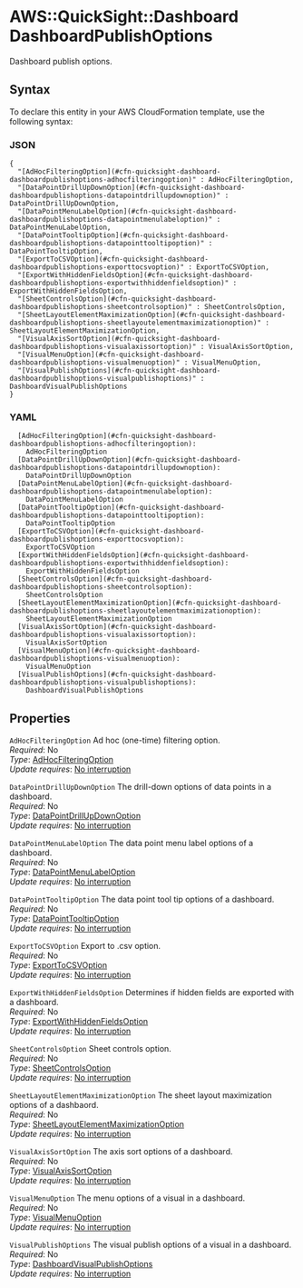 # AWS::QuickSight::Dashboard DashboardPublishOptions<a name="aws-properties-quicksight-dashboard-dashboardpublishoptions"></a>

Dashboard publish options\.

## Syntax<a name="aws-properties-quicksight-dashboard-dashboardpublishoptions-syntax"></a>

To declare this entity in your AWS CloudFormation template, use the following syntax:

### JSON<a name="aws-properties-quicksight-dashboard-dashboardpublishoptions-syntax.json"></a>

```
{
  "[AdHocFilteringOption](#cfn-quicksight-dashboard-dashboardpublishoptions-adhocfilteringoption)" : AdHocFilteringOption,
  "[DataPointDrillUpDownOption](#cfn-quicksight-dashboard-dashboardpublishoptions-datapointdrillupdownoption)" : DataPointDrillUpDownOption,
  "[DataPointMenuLabelOption](#cfn-quicksight-dashboard-dashboardpublishoptions-datapointmenulabeloption)" : DataPointMenuLabelOption,
  "[DataPointTooltipOption](#cfn-quicksight-dashboard-dashboardpublishoptions-datapointtooltipoption)" : DataPointTooltipOption,
  "[ExportToCSVOption](#cfn-quicksight-dashboard-dashboardpublishoptions-exporttocsvoption)" : ExportToCSVOption,
  "[ExportWithHiddenFieldsOption](#cfn-quicksight-dashboard-dashboardpublishoptions-exportwithhiddenfieldsoption)" : ExportWithHiddenFieldsOption,
  "[SheetControlsOption](#cfn-quicksight-dashboard-dashboardpublishoptions-sheetcontrolsoption)" : SheetControlsOption,
  "[SheetLayoutElementMaximizationOption](#cfn-quicksight-dashboard-dashboardpublishoptions-sheetlayoutelementmaximizationoption)" : SheetLayoutElementMaximizationOption,
  "[VisualAxisSortOption](#cfn-quicksight-dashboard-dashboardpublishoptions-visualaxissortoption)" : VisualAxisSortOption,
  "[VisualMenuOption](#cfn-quicksight-dashboard-dashboardpublishoptions-visualmenuoption)" : VisualMenuOption,
  "[VisualPublishOptions](#cfn-quicksight-dashboard-dashboardpublishoptions-visualpublishoptions)" : DashboardVisualPublishOptions
}
```

### YAML<a name="aws-properties-quicksight-dashboard-dashboardpublishoptions-syntax.yaml"></a>

```
  [AdHocFilteringOption](#cfn-quicksight-dashboard-dashboardpublishoptions-adhocfilteringoption): 
    AdHocFilteringOption
  [DataPointDrillUpDownOption](#cfn-quicksight-dashboard-dashboardpublishoptions-datapointdrillupdownoption): 
    DataPointDrillUpDownOption
  [DataPointMenuLabelOption](#cfn-quicksight-dashboard-dashboardpublishoptions-datapointmenulabeloption): 
    DataPointMenuLabelOption
  [DataPointTooltipOption](#cfn-quicksight-dashboard-dashboardpublishoptions-datapointtooltipoption): 
    DataPointTooltipOption
  [ExportToCSVOption](#cfn-quicksight-dashboard-dashboardpublishoptions-exporttocsvoption): 
    ExportToCSVOption
  [ExportWithHiddenFieldsOption](#cfn-quicksight-dashboard-dashboardpublishoptions-exportwithhiddenfieldsoption): 
    ExportWithHiddenFieldsOption
  [SheetControlsOption](#cfn-quicksight-dashboard-dashboardpublishoptions-sheetcontrolsoption): 
    SheetControlsOption
  [SheetLayoutElementMaximizationOption](#cfn-quicksight-dashboard-dashboardpublishoptions-sheetlayoutelementmaximizationoption): 
    SheetLayoutElementMaximizationOption
  [VisualAxisSortOption](#cfn-quicksight-dashboard-dashboardpublishoptions-visualaxissortoption): 
    VisualAxisSortOption
  [VisualMenuOption](#cfn-quicksight-dashboard-dashboardpublishoptions-visualmenuoption): 
    VisualMenuOption
  [VisualPublishOptions](#cfn-quicksight-dashboard-dashboardpublishoptions-visualpublishoptions): 
    DashboardVisualPublishOptions
```

## Properties<a name="aws-properties-quicksight-dashboard-dashboardpublishoptions-properties"></a>

`AdHocFilteringOption`  <a name="cfn-quicksight-dashboard-dashboardpublishoptions-adhocfilteringoption"></a>
Ad hoc \(one\-time\) filtering option\.  
*Required*: No  
*Type*: [AdHocFilteringOption](aws-properties-quicksight-dashboard-adhocfilteringoption.md)  
*Update requires*: [No interruption](https://docs.aws.amazon.com/AWSCloudFormation/latest/UserGuide/using-cfn-updating-stacks-update-behaviors.html#update-no-interrupt)

`DataPointDrillUpDownOption`  <a name="cfn-quicksight-dashboard-dashboardpublishoptions-datapointdrillupdownoption"></a>
The drill\-down options of data points in a dashboard\.  
*Required*: No  
*Type*: [DataPointDrillUpDownOption](aws-properties-quicksight-dashboard-datapointdrillupdownoption.md)  
*Update requires*: [No interruption](https://docs.aws.amazon.com/AWSCloudFormation/latest/UserGuide/using-cfn-updating-stacks-update-behaviors.html#update-no-interrupt)

`DataPointMenuLabelOption`  <a name="cfn-quicksight-dashboard-dashboardpublishoptions-datapointmenulabeloption"></a>
The data point menu label options of a dashboard\.  
*Required*: No  
*Type*: [DataPointMenuLabelOption](aws-properties-quicksight-dashboard-datapointmenulabeloption.md)  
*Update requires*: [No interruption](https://docs.aws.amazon.com/AWSCloudFormation/latest/UserGuide/using-cfn-updating-stacks-update-behaviors.html#update-no-interrupt)

`DataPointTooltipOption`  <a name="cfn-quicksight-dashboard-dashboardpublishoptions-datapointtooltipoption"></a>
The data point tool tip options of a dashboard\.  
*Required*: No  
*Type*: [DataPointTooltipOption](aws-properties-quicksight-dashboard-datapointtooltipoption.md)  
*Update requires*: [No interruption](https://docs.aws.amazon.com/AWSCloudFormation/latest/UserGuide/using-cfn-updating-stacks-update-behaviors.html#update-no-interrupt)

`ExportToCSVOption`  <a name="cfn-quicksight-dashboard-dashboardpublishoptions-exporttocsvoption"></a>
Export to \.csv option\.  
*Required*: No  
*Type*: [ExportToCSVOption](aws-properties-quicksight-dashboard-exporttocsvoption.md)  
*Update requires*: [No interruption](https://docs.aws.amazon.com/AWSCloudFormation/latest/UserGuide/using-cfn-updating-stacks-update-behaviors.html#update-no-interrupt)

`ExportWithHiddenFieldsOption`  <a name="cfn-quicksight-dashboard-dashboardpublishoptions-exportwithhiddenfieldsoption"></a>
Determines if hidden fields are exported with a dashboard\.  
*Required*: No  
*Type*: [ExportWithHiddenFieldsOption](aws-properties-quicksight-dashboard-exportwithhiddenfieldsoption.md)  
*Update requires*: [No interruption](https://docs.aws.amazon.com/AWSCloudFormation/latest/UserGuide/using-cfn-updating-stacks-update-behaviors.html#update-no-interrupt)

`SheetControlsOption`  <a name="cfn-quicksight-dashboard-dashboardpublishoptions-sheetcontrolsoption"></a>
Sheet controls option\.  
*Required*: No  
*Type*: [SheetControlsOption](aws-properties-quicksight-dashboard-sheetcontrolsoption.md)  
*Update requires*: [No interruption](https://docs.aws.amazon.com/AWSCloudFormation/latest/UserGuide/using-cfn-updating-stacks-update-behaviors.html#update-no-interrupt)

`SheetLayoutElementMaximizationOption`  <a name="cfn-quicksight-dashboard-dashboardpublishoptions-sheetlayoutelementmaximizationoption"></a>
The sheet layout maximization options of a dashbaord\.  
*Required*: No  
*Type*: [SheetLayoutElementMaximizationOption](aws-properties-quicksight-dashboard-sheetlayoutelementmaximizationoption.md)  
*Update requires*: [No interruption](https://docs.aws.amazon.com/AWSCloudFormation/latest/UserGuide/using-cfn-updating-stacks-update-behaviors.html#update-no-interrupt)

`VisualAxisSortOption`  <a name="cfn-quicksight-dashboard-dashboardpublishoptions-visualaxissortoption"></a>
The axis sort options of a dashboard\.  
*Required*: No  
*Type*: [VisualAxisSortOption](aws-properties-quicksight-dashboard-visualaxissortoption.md)  
*Update requires*: [No interruption](https://docs.aws.amazon.com/AWSCloudFormation/latest/UserGuide/using-cfn-updating-stacks-update-behaviors.html#update-no-interrupt)

`VisualMenuOption`  <a name="cfn-quicksight-dashboard-dashboardpublishoptions-visualmenuoption"></a>
The menu options of a visual in a dashboard\.  
*Required*: No  
*Type*: [VisualMenuOption](aws-properties-quicksight-dashboard-visualmenuoption.md)  
*Update requires*: [No interruption](https://docs.aws.amazon.com/AWSCloudFormation/latest/UserGuide/using-cfn-updating-stacks-update-behaviors.html#update-no-interrupt)

`VisualPublishOptions`  <a name="cfn-quicksight-dashboard-dashboardpublishoptions-visualpublishoptions"></a>
The visual publish options of a visual in a dashboard\.  
*Required*: No  
*Type*: [DashboardVisualPublishOptions](aws-properties-quicksight-dashboard-dashboardvisualpublishoptions.md)  
*Update requires*: [No interruption](https://docs.aws.amazon.com/AWSCloudFormation/latest/UserGuide/using-cfn-updating-stacks-update-behaviors.html#update-no-interrupt)